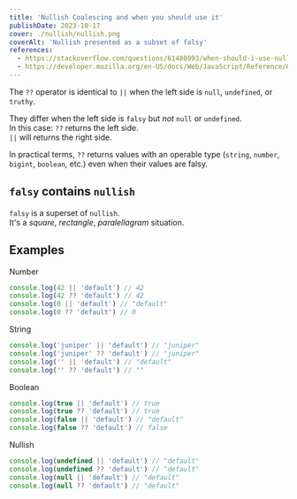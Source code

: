 ```yaml
---
title: 'Nullish Coalescing and when you should use it'
publishDate: 2023-10-17
cover: ./nullish/nullish.png
coverAlt: 'Nullish presented as a subset of falsy'
references:
  - https://stackoverflow.com/questions/61480993/when-should-i-use-nullish-coalescing-vs-logical-or
  - https://developer.mozilla.org/en-US/docs/Web/JavaScript/Reference/Operators/Nullish_coalescing
---
```


The `??` operator is identical to `||` when the left side is `null`, `undefined`, or `truthy`.

They differ when the left side is `falsy` but _not_ `null` or `undefined`.  
In this case:
`??` returns the left side.  
`||` will returns the right side.

In practical terms, `??` returns values with an operable type (`string`, `number`, `bigint`, `boolean`, etc.) even when their values are falsy.

## `falsy` contains `nullish`

`falsy` is a superset of `nullish`.  
It's a _square_, _rectangle_, _paralellagram_ situation.

## Examples

Number

```js
console.log(42 || 'default') // 42
console.log(42 ?? 'default') // 42
console.log(0 || 'default') // "default"
console.log(0 ?? 'default') // 0
```

String

```js
console.log('juniper' || 'default') // "juniper"
console.log('juniper' ?? 'default') // "juniper"
console.log('' || 'default') // "default"
console.log('' ?? 'default') // ""
```

Boolean

```js
console.log(true || 'default') // true
console.log(true ?? 'default') // true
console.log(false || 'default') // "default"
console.log(false ?? 'default') // false
```

Nullish

```js
console.log(undefined || 'default') // "default"
console.log(undefined ?? 'default') // "default"
console.log(null || 'default') // "default"
console.log(null ?? 'default') // "default"
```
